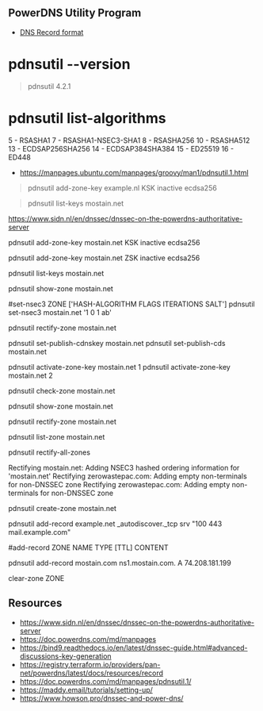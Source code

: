 ## PowerDNS Utility Program

* [DNS Record format](https://registry.terraform.io/providers/pan-net/powerdns/latest/docs)

# pdnsutil --version
> pdnsutil 4.2.1

# pdnsutil list-algorithms
5 - RSASHA1
7 - RSASHA1-NSEC3-SHA1
8 - RSASHA256
10 - RSASHA512
13 - ECDSAP256SHA256
14 - ECDSAP384SHA384
15 - ED25519
16 - ED448

* https://manpages.ubuntu.com/manpages/groovy/man1/pdnsutil.1.html
> pdnsutil add-zone-key example.nl KSK inactive ecdsa256

> pdnsutil list-keys mostain.net

https://www.sidn.nl/en/dnssec/dnssec-on-the-powerdns-authoritative-server

pdnsutil add-zone-key mostain.net KSK inactive ecdsa256

pdnsutil add-zone-key mostain.net ZSK inactive ecdsa256


pdnsutil list-keys mostain.net

pdnsutil show-zone mostain.net

#set-nsec3 ZONE ['HASH-ALGORITHM FLAGS ITERATIONS SALT']
pdnsutil set-nsec3 mostain.net '1 0 1 ab'

pdnsutil rectify-zone mostain.net

pdnsutil set-publish-cdnskey mostain.net
pdnsutil set-publish-cds mostain.net

pdnsutil activate-zone-key mostain.net 1
pdnsutil activate-zone-key mostain.net 2

pdnsutil check-zone mostain.net

pdnsutil show-zone mostain.net

pdnsutil rectify-zone mostain.net

pdnsutil list-zone mostain.net

pdnsutil rectify-all-zones


Rectifying mostain.net: Adding NSEC3 hashed ordering information for 'mostain.net'
Rectifying zerowastepac.com: Adding empty non-terminals for non-DNSSEC zone
Rectifying zerowastepac.com: Adding empty non-terminals for non-DNSSEC zone

pdnsutil create-zone mostain.net


pdnsutil add-record example.net _autodiscover._tcp srv "100 443 mail.example.com"

#add-record ZONE NAME TYPE [TTL] CONTENT

pdnsutil add-record mostain.com ns1.mostain.com. A 74.208.181.199

clear-zone ZONE

## Resources
* https://www.sidn.nl/en/dnssec/dnssec-on-the-powerdns-authoritative-server
* https://doc.powerdns.com/md/manpages
* https://bind9.readthedocs.io/en/latest/dnssec-guide.html#advanced-discussions-key-generation
* https://registry.terraform.io/providers/pan-net/powerdns/latest/docs/resources/record
* https://doc.powerdns.com/md/manpages/pdnsutil.1/
* https://maddy.email/tutorials/setting-up/
* https://www.howson.pro/dnssec-and-power-dns/
